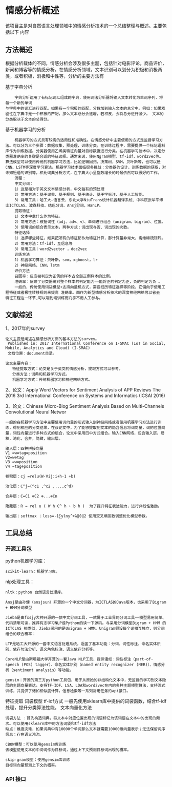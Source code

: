 # 情感分析概述

该项目主是对自然语言处理领域中的情感分析技术的一个总结整理与概述。主要包括以下
内容

## 方法概述
根据分析载体的不同，情感分析会涉及很多主题，包括针对电影评论，商品评价，新闻和博客等的情感分析。在情感分析领域，文本识别可以划分为积极和消极两类，或者积极，消极和中性等，分析的主要方法有  

基于字典分析

        字典分析运用了有标记词汇组成的字典，使用词法分析器将输入文本转化为单词序列，将每一个新的单词  
	与字典中的词汇进行匹配。如果有一个积极的匹配，分数加到输入文本的总分中。例如：如果戏剧性在字典中是一个积极的匹配，那么文本总分会递增，若相反，会将总分进行减少。 文本的分类取决于文本的总得分。

基于机器学习的分析

        机器学习的方式具有较高的适用性和准确性。在情感分析中主要使用的方式是监督学习方法。可以分为三个步骤：数据收集，预处理，训练分类。在训练过程中，需要提供一个标记语料库作为训练数据。分类器使用乙烯类特征向量对目标数据进行分类。在机器学习技术中，决定分类器准确率的关键是合适的特征选择。通常来说，使用Ngram模型，tf-idf，word2vec等。算法模型可以使用传统的机器学习方法，比如逻辑回归，决策树，SVM，贝叶斯等，也可以是CNN、LSTM等深度学习算法。机器学习技术面临很多挑战：分类器的设计，训练数据的获取，对未知短语的识别等，相比词典分析方式，在字典大小呈指数增长的时候依然可以很好的工作。
        流程：
        中文分词：
        1）这是相对于英文文本情感分析，中文独有的预处理
        2）常用方法：基于词典、基于规则、基于统计、基于字标注、基于人工智能。
        3）常用工具：哈工大—语言云、东北大学NiuTrans统计机器翻译系统、中科院张华平博士ICTCLAS、波森科技、结巴分词、Ansj分词，HanLP。
        提取特征：
        1）文本中拿什么作为特征。
        2）常用方法：根据词性（adj、adv、v）、单词进行组合（unigram、bigram）、位置。
        3）使用词的组合表示文本，两种方式：词出现与否、词出现的次数。
        特征选择
        1）选择哪些特征，如果把所有的特征都作为特征计算，那计算量非常大，高维稀疏矩阵。
        2）常用方法：tf-idf，互信息等
        3）常用工具：word2vector ，doc2vec
        训练方法
        1）机器学习算法：贝叶斯，svm，xgboost，lr
        2）神经网络，CNN，lstm
        评价方法
        召回率：反应被判定为正例的样本占全部正例样本的比例。
        准确率：反映了分类器统对整个样本的判定能力——能将正的判定为正，负的判定为负 。
        一般的，传统使用词袋模型+支持向量机方式，需要经历特征选择等阶段，它偏向于使用工程特征或者极性转移规则来提高 准确率。而作为新型情感分析技术的深度神经网络可以省去         特征工程这一环节,可以端到端训练而几乎不用人工参与。



## 文献综述

1、2017年的survey  

    论文主要是阐述在情感分析方面的基本方法的survey。  
     Published in: 2017 International Conference on I-SMAC (IoT in Social, Mobile, Analytics and Cloud) (I-SMAC)
     文档位置：document目录。

    论文主要内容：
       特征提取方式：论文是关于英文的情感分析，提取方式可以参考。  
       分类方法：词典和机器学习方式。  
       机器学习方式：传统机器学习和神经网络方式。
         
2、论文：Apply Word Vectors for Sentiment Analysis of APP Reviews
    The 2016 3rd International Conference on Systems and Informatics (ICSAI 2016)

3、论文：Chinese Micro-Blog Sentiment Analysis Based on Multi-Channels Convolutional Neural Networ

    一般的在机器学习方法中主要使用词向量的形式输入到神经网络或者使用机器学习方法进行训练，得到相应的分类结果，在该论文中，为了能够提取到文本的隐含信息将词向量，词的位置向量，词性向量进行多种方式的组合，论文中采用四中方式组合。输入CNN网络，包含输入层，卷积，池化，合并，隐藏，输出层。

    输入层：四种拼接向量
    V1 =w⊕tag⊕position
    V2=w⊕tag
    V3 =w⊕position
    V4 =tag⊕position
    
    卷积层：cj =relu(W·Vij:i+h-1 +b)

    池化层：C^j=(^c1 ,^c2 ,...,c^d)

    合并层：C=C1 ⊕C2 ⊕...⊕Cn 

    隐藏层：R = rel u ( W h C^ h + b h )  为了提升特征表达能力，进行非线性激励。
    
    输出层：softmax ：loss=-1∑ylny^+λ‖θ‖2 使用交叉熵函数调整优化模型参数。



   	  
## 工具总结

### 开源工具包

python机器学习库：  

    scikit-learn：机器学习库。 

nlp处理工具：  

    nltk：python 自然语言处理库。 

    Ansj是由孙健（ansjsun）开源的一个中文分词器，为ICTLAS的Java版本，也采用了Bigram + HMM分词模型  

    Jieba是由fxsjy大神开源的一款中文分词工具，一款属于工业界的分词工具——模型易用简单、代码清晰可读，推荐有志学习NLP或Python的读一下源码。与采用分词模型Bigram + HMM 的ICTCLAS 相类似，Jieba采用的是Unigram + HMM。Unigram假设每个词相互独立，则分词组合的联合概率： 

    LTP是哈工大开源的一套中文语言处理系统，涵盖了基本功能：分词、词性标注、命名实体识别、依存句法分析、语义角色标注、语义依存分析等。  

    CoreNLP是由斯坦福大学开源的一套Java NLP工具，提供诸如：词性标注（part-of-speech (POS) tagger）、命名实体识别（named entity recognizer (NER)）、情感分析（sentiment analysis）等功能。 

    gensim：开源的第三方python工具包，用于从原始的非结构化文本中，无监督的学习到文本隐层的主题向量表达。支持TF-IDF、LSA、LDA和word2vec在内的多种主题模型算法，支持流式训练，并提供了诸如相似度计算，信息检索等一系列常用任务的api接口。

特征提取
    词袋模型
    tf-idf方式
    一般先使用sklearn库中提供的词袋函数，结合tf-idf处理，提升分类算法性能。
文本向量化方法

    词袋方法 ：首先构造词典，将文本中对应位置出现的词语标记为该词语在文本中的出现的频次。可以使用sklearn库中的方法词袋和tf-idf方法
    缺点：维度灾难，如果词典中有10000个单词那么文本就需要10000维向量表示；无法保留词序信息；存在语义鸿沟。
    
    CBOW模型：可以使用gensim库训练
    该模型使用文本的中间词作为目标词，通过上下文预测目标词出现的概率。

    skip-gram模型：使用gensim库训练
    目标词向量预测上下文的概率。


   
###  API 接口
